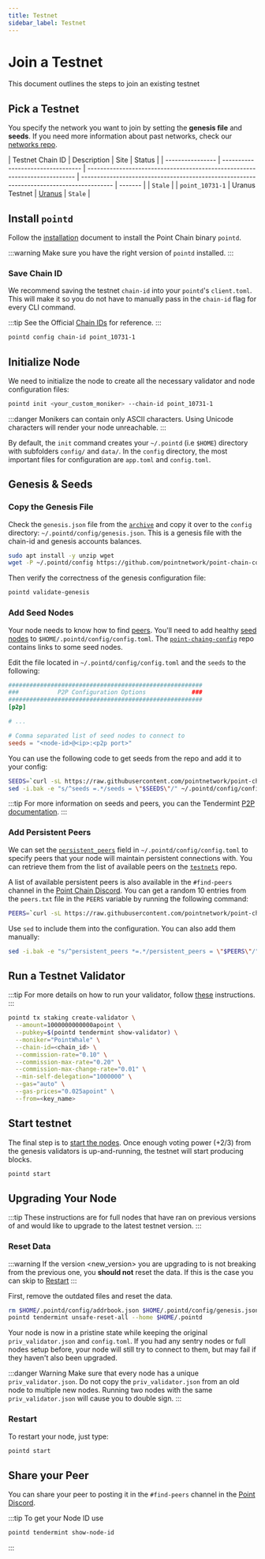 ```yaml
---
title: Testnet
sidebar_label: Testnet
---
```


# Join a Testnet

This document outlines the steps to join an existing testnet

## Pick a Testnet

You specify the network you want to join by setting the **genesis file** and **seeds**. If you need more information about past networks, check our [networks repo](https://github.com/pointnetwork/point-chain-config).

| Testnet Chain ID | Description                       | Site                                                                       |  Status  |
| ---------------- | --------------------------------- | -------------------------------------------------------------------------- | ---------------------------------------------------------------------------------------- | ------- |
                                   | `Stale` |
| `point_10731-1`   | Uranus Testnet                | [Uranus](https://github.com/pointnetwork/point-chain-config/tree/main/testnet-xNet-Uranus-1)     | `Stale` |

## Install `pointd`

Follow the [installation](./quickstart/installation.md) document to install the Point Chain binary `pointd`.

:::warning
Make sure you have the right version of `pointd` installed.
:::

### Save Chain ID

We recommend saving the testnet `chain-id` into your `pointd`'s `client.toml`. This will make it so you do not have to manually pass in the `chain-id` flag for every CLI command.

:::tip
See the Official [Chain IDs](./../users/technical_concepts/chain_id) for reference.
:::

```bash
pointd config chain-id point_10731-1
```

## Initialize Node

We need to initialize the node to create all the necessary validator and node configuration files:

```bash
pointd init <your_custom_moniker> --chain-id point_10731-1
```

:::danger
Monikers can contain only ASCII characters. Using Unicode characters will render your node unreachable.
:::

By default, the `init` command creates your `~/.pointd` (i.e `$HOME`) directory with subfolders `config/` and `data/`.
In the `config` directory, the most important files for configuration are `app.toml` and `config.toml`.

## Genesis & Seeds

### Copy the Genesis File

Check the `genesis.json` file from the [`archive`](https://github.com/pointnetwork/point-chain-config/blob/main/testnet-xNet-Uranus-1/genesis.json) and copy it over to the `config` directory: `~/.pointd/config/genesis.json`. This is a genesis file with the chain-id and genesis accounts balances.

```bash
sudo apt install -y unzip wget
wget -P ~/.pointd/config https://github.com/pointnetwork/point-chain-config/blob/main/testnet-xNet-Uranus-1/genesis.json
```

Then verify the correctness of the genesis configuration file:

```bash
pointd validate-genesis
```

### Add Seed Nodes

Your node needs to know how to find [peers](https://docs.tendermint.com/master/tendermint-core/using-tendermint.html#peers). You'll need to add healthy [seed nodes](https://docs.tendermint.com/master/tendermint-core/using-tendermint.html#seed) to `$HOME/.pointd/config/config.toml`. The [`point-chaing-config`](https://github.com/pointnetwork/point-chain-config) repo contains links to some seed nodes.

Edit the file located in `~/.pointd/config/config.toml` and the `seeds` to the following:

```toml
#######################################################
###           P2P Configuration Options             ###
#######################################################
[p2p]

# ...

# Comma separated list of seed nodes to connect to
seeds = "<node-id>@<ip>:<p2p port>"
```

You can use the following code to get seeds from the repo and add it to your config:

```bash
SEEDS=`curl -sL https://raw.githubusercontent.com/pointnetwork/point-chain-config/main/testnet-xNet-Uranus-1/seeds.txt | awk '{print $1}' | paste -s -d, -`
sed -i.bak -e "s/^seeds =.*/seeds = \"$SEEDS\"/" ~/.pointd/config/config.toml
```

:::tip
For more information on seeds and peers, you can the Tendermint [P2P documentation](https://docs.tendermint.com/master/spec/p2p/peer.html).
:::

### Add Persistent Peers

We can set the [`persistent_peers`](https://docs.tendermint.com/master/tendermint-core/using-tendermint.html#persistent-peer) field in `~/.pointd/config/config.toml` to specify peers that your node will maintain persistent connections with. You can retrieve them from the list of
available peers on the [`testnets`](https://github.com/tharsis/testnets) repo.

A list of available persistent peers is also available in the `#find-peers` channel in the [Point Chain Discord](https://discord.com/invite/DkH6zxCXWz). You can get a random 10 entries from the `peers.txt` file in the `PEERS` variable by running the following command:

```bash
PEERS=`curl -sL https://raw.githubusercontent.com/pointnetwork/point-chain-config/main/testnet-xNet-Uranus-1/peers.txt | sort -R | head -n 10 | awk '{print $1}' | paste -s -d, -`
```

Use `sed` to include them into the configuration. You can also add them manually:

```bash
sed -i.bak -e "s/^persistent_peers *=.*/persistent_peers = \"$PEERS\"/" ~/.pointd/config/config.toml
```

## Run a Testnet Validator

:::tip
For more details on how to run your validator, follow [these](./setup/run_validator.md) instructions.
:::

```bash
pointd tx staking create-validator \
  --amount=1000000000000apoint \
  --pubkey=$(pointd tendermint show-validator) \
  --moniker="PointWhale" \
  --chain-id=<chain_id> \
  --commission-rate="0.10" \
  --commission-max-rate="0.20" \
  --commission-max-change-rate="0.01" \
  --min-self-delegation="1000000" \
  --gas="auto" \
  --gas-prices="0.025apoint" \
  --from=<key_name>
```

## Start testnet

The final step is to [start the nodes](./quickstart/run_node.md#start-node). Once enough voting power (+2/3) from the genesis validators is up-and-running, the testnet will start producing blocks.

```bash
pointd start
```

## Upgrading Your Node

:::tip
These instructions are for full nodes that have ran on previous versions of and would like to upgrade to the latest testnet version.
:::

### Reset Data

:::warning
If the version <new_version> you are upgrading to is not breaking from the previous one, you **should not** reset the data. If this is the case you can skip to [Restart](#restart)
:::

First, remove the outdated files and reset the data.

```bash
rm $HOME/.pointd/config/addrbook.json $HOME/.pointd/config/genesis.json
pointd tendermint unsafe-reset-all --home $HOME/.pointd
```

Your node is now in a pristine state while keeping the original `priv_validator.json` and `config.toml`. If you had any sentry nodes or full nodes setup before,
your node will still try to connect to them, but may fail if they haven't also
been upgraded.

:::danger Warning
Make sure that every node has a unique `priv_validator.json`. Do not copy the `priv_validator.json` from an old node to multiple new nodes. Running two nodes with the same `priv_validator.json` will cause you to double sign.
:::

### Restart

To restart your node, just type:

```bash
pointd start
```

## Share your Peer

You can share your peer to posting it in the `#find-peers` channel in the [Point Discord](https://discord.com/invite/DkH6zxCXWz).

:::tip
To get your Node ID use

```bash
pointd tendermint show-node-id
```

:::
